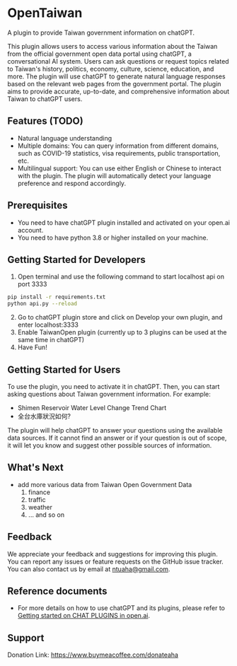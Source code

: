 # OpenTaiwan
A plugin to provide Taiwan government information on chatGPT.

This plugin allows users to access various information about the Taiwan from the official government open data portal using chatGPT, a conversational AI system. Users can ask questions or request topics related to Taiwan's history, politics, economy, culture, science, education, and more. The plugin will use chatGPT to generate natural language responses based on the relevant web pages from the government portal. The plugin aims to provide accurate, up-to-date, and comprehensive information about Taiwan to chatGPT users.
## Features (TODO)

- Natural language understanding
- Multiple domains: You can query information from different domains, such as COVID-19 statistics, visa requirements, public transportation, etc.
- Multilingual support: You can use either English or Chinese to interact with the plugin. The plugin will automatically detect your language preference and respond accordingly.

## Prerequisites
- You need to have chatGPT plugin installed and activated on your open.ai account.
- You need to have python 3.8 or higher installed on your machine.

## Getting Started for Developers

1. Open terminal and use the following command to start localhost api on port 3333

```bash
pip install -r requirements.txt
python api.py --reload
```
2. Go to chatGPT plugin store and click on Develop your own plugin, and enter localhost:3333
3. Enable TaiwanOpen plugin (currently up to 3 plugins can be used at the same time in chatGPT)
4. Have Fun!

## Getting Started for Users

To use the plugin, you need to activate it in chatGPT. Then, you can start asking questions about Taiwan government information. For example:

- Shimen Reservoir Water Level Change Trend Chart
- 全台水庫狀況如何?

The plugin will help chatGPT to answer your questions using the available data sources. If it cannot find an answer or if your question is out of scope, it will let you know and suggest other possible sources of information.

## What's Next

- add more various data from Taiwan Open Government Data
    1. finance
    2. traffic
    3. weather
    4. ... and so on

## Feedback

We appreciate your feedback and suggestions for improving this plugin. You can report any issues or feature requests on the GitHub issue tracker. You can also contact us by email at ntuaha@gmail.com.

## Reference documents
- For more details on how to use chatGPT and its plugins, please refer to [Getting started on CHAT PLUGINS in open.ai](https://platform.openai.com/docs/plugins/getting-started).

## Support
Donation Link: https://www.buymeacoffee.com/donateaha

